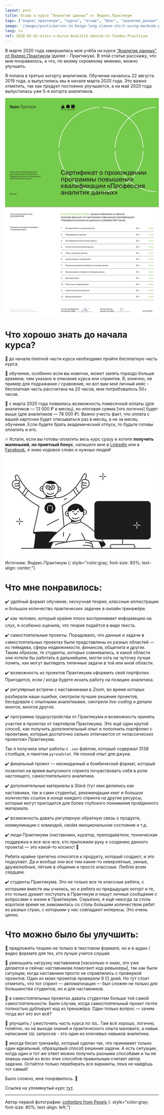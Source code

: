 ```yaml
---
layout: post
title: Отзыв о курсе “Аналитик данных” от Яндекс.Практикум
tags: ["яндекс_практикум", "курсы", "отзыв", "блог", "аналитик_данных"]
image: '/images/posts/person-in-beige-long-sleeve-shirt-using-macbook-pro-4065876.jpg'
lang: ru
ref: 2020-05-02-otziv-o-kurse-Analitik-dannih-ot-Yandex-Practicum-
---
```


В марте 2020 года завершилась моя учёба на курсе [“Аналитик данных” от Яндекс.Практикум](https://praktikum.yandex.ru/) (далее - Практикум). В этой статье расскажу, что мне понравилось, а что, по моему скромному мнению, можно улучшить.

Я попала в третью когорту аналитиков. Обучение началось 22 августа 2019 года, а выпустились мы в начале марта 2020 года. Это важно отметить, так как продукт постоянно улучшается, а на май 2020 года выпустилась уже 5-я когорта аналитиков.

![сертификат](/images/posts/p1.png)
![сертификат](/images/posts/p2.png)

# Что хорошо знать до начала курса?

:small_blue_diamond: до начала платной части курса необходимо пройти бесплатную часть курса. 

:small_blue_diamond: обучение, особенно если вы новичок, может занять гораздо больше времени, чем указано в описание курса или спринтов. Я, конечно, не пример для подражание / сравнения, но вот вам мой личный кейс - бесплатная часть рассчитана на 20 часов, мне потребовалось 50+ часов.

:small_blue_diamond: c марта 2020 года появилась возможность помесячной оплаты (для аналитиков — 13 000 ₽ в месяц), но итоговая сумма [что логично] будет выше (для аналитиков — 78 000 ₽). Важно учесть факт, что оплата с вашей карточки будет списываться раз в месяц, а не за месяц обучения. Если будете брать академический отпуск, то будьте готовы оплатить и его.

:fire: Кстати, если вы готовы оплатить весь курс сразу и хотите **получить маленький, но приятный бонус**, напишите мне в [LinkedIn](https://www.linkedin.com/in/agnese-poikane-pucoka/) или в [Facebook](https://www.facebook.com/agnese.poikane/), я знаю кодовое слово и нужных людей!

![image-Yandex-Practicum](/images/posts/9.jpg)
Источник: Яндекс.Практикум
{: style="color:gray; font-size: 80%; text-align: center;"}


# Что мне понравилось:

:heavy_check_mark: удобный формат обучение, нескучная теория, классные иллюстрации и большое количество практических задачек в онлайн тренажёре.

:heavy_check_mark: как человек, который крайне плохо воспринимает информацию на слух, я особенно оценила, что теория подаётся в виде текста.

:heavy_check_mark: самостоятельные проекты. Порадовало, что данные и задачи в самостоятельных проектах были представлены из разных областей — из геймдева, сферы недвижимости, финансов, общепита и других. Таким образом, те студенты, которые сомневались, в какой области они хотели бы работать в дальнейшем, могли хоть на чуточку лучше понять, как могут выглядеть типичные задачи в той или иной области.

:heavy_check_mark: возможность из проектов Практикума оформить свой портфолио. Пригодится, если / когда будете искать работу на позицию аналитика.

:heavy_check_mark: регулярные встречи с наставниками в *Zoom*, во время которых разбирали наши ошибки, смотрели лучшие решение проектов, беседовали с опытными аналитиками, смотрели *live-coding* и делали многое, многое другое.

:heavy_check_mark: программа трудоустройства от Практикума и возможность принять участие в проектах от партнёров Практикума. Это ещё один крутой способ, как получить дополнительный опыт и пополнить портфолио с проектами, которые достаточно сильно отличаются от «классических проектов» Практикума.

Так я получила опыт работы с `.sav` файлом, который содержал 3138 столбцов, и пакетом `pyreadstat`. Не плохой опыт для джуна.

:heavy_check_mark: финальный проект — неожиданный и бомбический формат, который позволил на время выпускного спринта почувствовать себя в роли настоящего, самостоятельного аналитика.

:heavy_check_mark: дополнительные материалы в *Slack* (тут ими делились как наставники, так и сами студенты), рекомендации книг и большое количество ссылок в конце каждого спринта на другие ресурсы, которые могут пригодится для более глубокого понимания пройденного материала.

:heavy_check_mark: возможность давать регулярную обратную связь о продукте, коммуникации с командой, своём эмоциональном состояние и т.д.

:heavy_check_mark: люди Практикума (наставники, куратор, преподаватели, техническая поддержка и все-все-все, кто приложили руку к созданию данного проекта) — это какой-то космос! :green_heart:

Ребята крайне трепетно относятся к продукту, который создают, и это подкупает. Да и вообще они все там какие-то невероятные, умные, дружелюбные, лёгкие в общении и просто классные. Люблю всем сердцем.

:heavy_check_mark: студенты Практикума. Это не только все те классные ребята, с которыми вместе мы учились, но и ребята из предыдущих когорт и те, кто только думает поступать в Практикум и пишут личные сообщение с вопросами о жизни в Практикуме. Серьёзно, я ещё никогда за столь короткое время не знакомилась со столь большим количеством ребят из разных стран, с которыми у нас совпадают интересы. Это очень ценно.

# Что можно было бы улучшить:
:small_red_triangle: предложить теорию не только в текстовом формате, но и в аудио / видео формате для тех, кто лучше учится слушая.

:small_red_triangle: уменьшить нагрузку наставников [насколько я знаю, это уже делается и сейчас наставникам помогают код-ревьюеры], так как были ситуации, когда наставники просто не справлялись с проверкой проектов. Один из моих проектов проверяли 9 (!) дней. Но тут стоит отметить, что тот спринт — автоматизация — был сложен не только для большинства студентов, но и для наставников.

:small_red_triangle: в самостоятельных проектах давать студентам больше той самой самостоятельности. Были случаи, когда самостоятельный проект почти полностью дублирует код из тренажёра. Один только вопрос — зачем тогда вот это вот всё?

:small_red_triangle: улучшить / ужесточить часть курса по `SQL`. Там всё хорошо, логично, понятно, но на выходе знаний и практического опыта маловато, а навык написания `SQL` запросов - это один из ключевых навыков аналитика.

:small_red_triangle: иногда бесил тренажёр, который сделан так, что принимает только один идеальный, образцовый способ решения задачи. А есть ситуации, когда один и тот же ответ можно получить разными способами и ты не знаешь какой из всех этих способов правильным считает автор задачки. Остаётся только перебирать все варианты, пока не найдёшь тот самый!

Было сложно, мне понравилось. :green_heart:

Ссылка на упомянутый курс [тут](https://praktikum.yandex.ru/data-analyst "яндекс-практикум-аналитик-данных").

***

Автор первой фотографии: [cottonbro from Pexels](https://www.pexels.com/@cottonbro)
{: style="color:gray; font-size: 80%; text-align: left;"}
